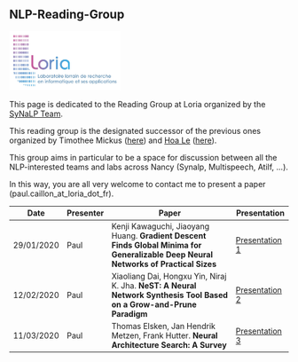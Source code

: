 ## NLP-Reading-Group

<p>
  <img src="https://raw.githubusercontent.com/paulcaillon/NLP-Reading-Group/master/logo_loria_complet.jpg?raw=true?raw=true" width=200px />
</p>

This page is dedicated to the Reading Group at Loria organized by the [SyNaLP Team](https://synalp.loria.fr). 

This reading group is the designated successor of the previous ones organized by Timothee Mickus ([here](https://timotheemickus.github.io/reading_group.html)) and [Hoa Le](https://lethienhoablog.wordpress.com) ([here](https://github.com/lethienhoa/Deep-Learning-and-Natural-Language-Understanding-Reading-Group)).

This group aims in particular to be a space for discussion between all the NLP-interested teams and labs across Nancy (Synalp, Multispeech, Atilf, ...). 

In this way, you are all very welcome to contact me to present a paper (paul.caillon_at_loria_dot_fr). 


| Date | Presenter | Paper | Presentation |
|-------------|-------------|------------------------------|------|
| 29/01/2020 | Paul | Kenji Kawaguchi, Jiaoyang Huang. **Gradient Descent Finds Global Minima for Generalizable Deep Neural Networks of Practical Sizes** | [Presentation 1](https://github.com/paulcaillon/NLP-Reading-Group/blob/master/ReadingGroup1.pdf)
| 12/02/2020 | Paul | Xiaoliang Dai, Hongxu Yin, Niraj K. Jha. **NeST: A Neural Network Synthesis Tool Based on a Grow-and-Prune Paradigm** | [Presentation 2](https://github.com/paulcaillon/NLP-Reading-Group/blob/master/ReadingGroup2.pdf)
| 11/03/2020 | Paul | Thomas Elsken, Jan Hendrik Metzen, Frank Hutter. **Neural Architecture Search: A Survey** | [Presentation 3](https://github.com/paulcaillon/NLP-Reading-Group/blob/master/ReadingGroup3.pdf)
